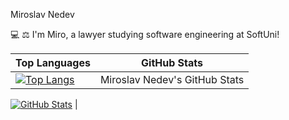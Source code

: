 
Miroslav Nedev

💻 ⚖ I'm Miro, a lawyer studying software engineering at SoftUni!

| Top Languages | GitHub Stats |
|---|---|
| [![Top Langs](https://github-readme-stats.vercel.app/api/top-langs/?username=pylapp&layout=compact&langs_count=6&theme=dark)](https://github.com/Nedev-Miroslav/github-readme-stats) | Miroslav Nedev's GitHub Stats

[![GitHub Stats](https://github-readme-stats.vercel.app/api?username=pylapp&show_icons=true&include_all_commits=true&theme=dark&layout=compact&rank_icon=github)](https://github.com/Nedev-Miroslav/github-readme-stats)
 |

